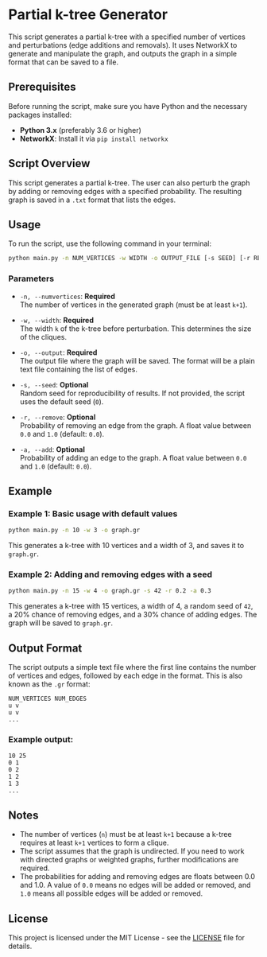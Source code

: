 # Partial k-tree Generator

This script generates a partial k-tree with a specified number of vertices and perturbations (edge additions and removals). It uses NetworkX to generate and manipulate the graph, and outputs the graph in a simple format that can be saved to a file.

## Prerequisites

Before running the script, make sure you have Python and the necessary packages installed:

- **Python 3.x** (preferably 3.6 or higher)
- **NetworkX**: Install it via `pip install networkx`

## Script Overview

This script generates a partial k-tree. The user can also perturb the graph by adding or removing edges with a specified probability. The resulting graph is saved in a `.txt` format that lists the edges.

## Usage

To run the script, use the following command in your terminal:

```bash
python main.py -n NUM_VERTICES -w WIDTH -o OUTPUT_FILE [-s SEED] [-r REMOVE_PROBABILITY] [-a ADD_PROBABILITY]
```

### Parameters

- `-n, --numvertices`: **Required**  
  The number of vertices in the generated graph (must be at least `k+1`).
  
- `-w, --width`: **Required**  
  The width `k` of the k-tree before perturbation. This determines the size of the cliques.

- `-o, --output`: **Required**  
  The output file where the graph will be saved. The format will be a plain text file containing the list of edges.

- `-s, --seed`: **Optional**  
  Random seed for reproducibility of results. If not provided, the script uses the default seed (`0`).

- `-r, --remove`: **Optional**  
  Probability of removing an edge from the graph. A float value between `0.0` and `1.0` (default: `0.0`).

- `-a, --add`: **Optional**  
  Probability of adding an edge to the graph. A float value between `0.0` and `1.0` (default: `0.0`).

## Example

### Example 1: Basic usage with default values

```bash
python main.py -n 10 -w 3 -o graph.gr
```

This generates a k-tree with 10 vertices and a width of 3, and saves it to `graph.gr`.

### Example 2: Adding and removing edges with a seed

```bash
python main.py -n 15 -w 4 -o graph.gr -s 42 -r 0.2 -a 0.3
```

This generates a k-tree with 15 vertices, a width of 4, a random seed of `42`, a 20% chance of removing edges, and a 30% chance of adding edges. The graph will be saved to `graph.gr`.

## Output Format

The script outputs a simple text file where the first line contains the number of vertices and edges, followed by each edge in the format. This is also known as the `.gr` format:

```
NUM_VERTICES NUM_EDGES
u v
u v
...
```

### Example output:
```
10 25
0 1
0 2
1 2
1 3
...
```

## Notes

- The number of vertices (`n`) must be at least `k+1` because a k-tree requires at least `k+1` vertices to form a clique.
- The script assumes that the graph is undirected. If you need to work with directed graphs or weighted graphs, further modifications are required.
- The probabilities for adding and removing edges are floats between 0.0 and 1.0. A value of `0.0` means no edges will be added or removed, and `1.0` means all possible edges will be added or removed.

## License

This project is licensed under the MIT License - see the [LICENSE](LICENSE) file for details.

